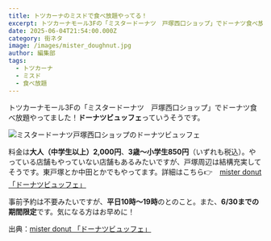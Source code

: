 ```yaml
---
title: トツカーナのミスドで食べ放題やってる！
excerpt: トツカーナモール3Fの「ミスタードーナツ　戸塚西口ショップ」でドーナツ食べ放題やってます！6/2～6/30の期間限定！
date: 2025-06-04T21:54:00.000Z
category: 街ネタ
image: /images/mister_doughnut.jpg
author: 編集部
tags:
  - トツカーナ
  - ミスド
  - 食べ放題
---
```

トツカーナモール3Fの「ミスタードーナツ　戸塚西口ショップ」でドーナツ食べ放題やってました！**ドーナツビュッフェ**っていうそうです。

[](https://www.misterdonut.jp/m_menu/set_menu/)

![ミスタードーナツ戸塚西口ショップのドーナツビュッフェ](/images/mister_doughnut.jpg)


料金は**大人（中学生以上）2,000円**、**3歳～小学生850円**（いずれも税込）。やっている店舗もやっていない店舗もあるみたいですが、戸塚周辺は結構充実してそうです。東戸塚とか中田とかでもやってます。詳細はこちら👉　[mister donut 「ドーナツビュッフェ」](<>)


事前予約は不要みたいですが、**平日10時～19時**のとのこと。また、**6/30までの期間限定**です。気になる方はお早めに！



出典：[mister donut 「ドーナツビュッフェ」](https://www.misterdonut.jp/m_menu/set_menu/)
